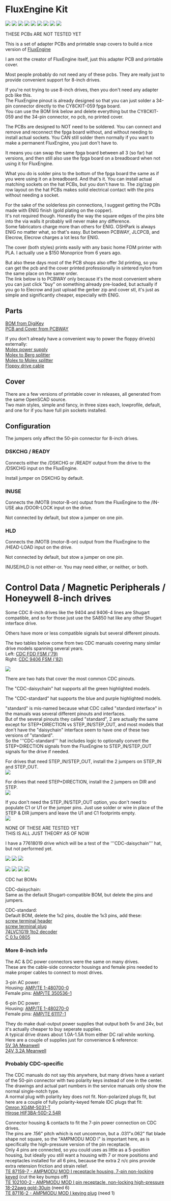 # FluxEngine Kit

![](PCB/out/FluxEngine_Hat.jpg)
![](PCB/out/FluxEngine_Hat.2.jpg)
![](PCB/out/FluxEngine_Hat.3.jpg)
![](PCB/out/FluxEngine_Hat.4.jpg)
![](PCB/out/FluxEngine_Hat.5.jpg)
![](PCB/out/FluxEngine_Hat.6.jpg)
![](PCB/out/FluxEngine_Hat.top.jpg)
![](PCB/out/FluxEngine_Hat.bottom.jpg)
![](PCB/out/FluxEngine_Hat.svg)

THESE PCBs ARE NOT TESTED YET

This is a set of adapter PCBs and printable snap covers to build a nice version of [FluxEngine](http://cowlark.com/fluxengine/)

I am not the creator of FluxEngine itself, just this adapter PCB and printable cover.

Most people probably do not need any of these pcbs. They are really just to provide convenient support for 8-inch drives.

If you're not trying to use 8-inch drives, then you don't need any adapter pcb like this.  
The FluxEngine pinout is already designed so that you can just solder a 34-pin connector directly to the CY8CKIT-059 fpga board.  
You can use the BOM link below and delete everything but the CY8CKIT-059 and the 34-pin connector, no pcb, no printed cover.

The PCBs are designed to NOT need to be soldered. You can connect and remove and reconnect the fpga board without, and without needing to install actual sockets.
You CAN still solder them normally if you want to make a permanent FluxEngine, you just don't have to.

It means you can swap the same fpga board between all 3 (so far) hat versions, and then still also use the fpga board on a breadboard when not using it for FluxEngine.

What you do is solder pins to the bottom of the fpga board the same as if you were using it on a breadboard. And that's it. You can install actual matching sockets on the hat PCBs, but you don't have to. The zig/zag pin row layout on the hat PCBs makes solid electrical contact with the pins without needing a socket.

For the sake of the solderless pin connections, I suggest getting the PCBs made with ENIG finish (gold plating on the copper).  
It's not required though. Honestly the way the square edges of the pins bite into the via walls it probably will never make any difference.  
Some fabricators charge more than others for ENIG. OSHPark is always ENIG no matter what, so that's easy. But between PCBWAY, JLCPCB, and Elecrow, Elecrow charges a lot less for ENIG.

The cover (both styles) prints easily with any basic home FDM printer with PLA. I actually use a $150 Monoprice from 6 years ago.  

But also these days most of the PCB shops also offer 3d printing, so you can get the pcb and the cover printed professionally in sintered nylon from the same place on the same order.  
The link below is to PCBWAY only because it's the most convenient where you can just click "buy" on something already pre-loaded, but actually if you go to Elecrow and just upload the gerber zip and cover stl, it's just as simple and significantly cheaper, especially with ENIG.

## Parts
[BOM from DigiKey](https://www.digikey.com/short/q5zh79n9)  
[PCB and Cover from PCBWAY](https://www.pcbway.com/project/shareproject/FluxEngine_Hat_e3000eb5.html)

If you don't already have a convenient way to power the floppy drive(s) externally:  
[Molex power supply](https://amazon.com/dp/B000MGG6SC)  
[Molex to Berg splitter](https://amazon.com/dp/B0002J1KW6)  
[Molex to Molex splitter](https://amazon.com/dp/B00007JO36)  
[Floppy drive cable](https://amazon.com/dp/B07KDJTMGP)  

## Cover

There are a few versions of printable cover in releases, all generated from the same OpenSCAD source.  
Two main styles, simple and fancy, in three sizes each, lowprofile, default, and one for if you have full pin sockets installed.  

## Configuration

The jumpers only affect the 50-pin connector for 8-inch drives.  

### DSKCHG / READY
Connects either the /DSKCHG or /READY output from the drive to the /DSKCHG input on the FluxEngine.  

Install jumper on DSKCHG by default.

### INUSE
Connects the /MOTB (motor-B-on) output from the FluxEngine to the /IN-USE aka /DOOR-LOCK input on the drive.

Not connected by default, but stow a jumper on one pin.

### HLD
Connects the /MOTB (motor-B-on) output from the FluxEngine to the /HEAD-LOAD input on the drive.

Not connected by default, but stow a jumper on one pin.

INUSE/HLD is not either-or. You may need either, or neither, or both.

# Control Data / Magnetic Peripherals / Honeywell 8-inch drives

Some CDC 8-inch drives like the 9404 and 9406-4 lines are Shugart compatible, and so for those just use the SA850 hat like any other Shugart interface drive.

Others have more or less compatible signals but several different pinouts.

The two tables below come from two CDC manuals covering many similar drive models spanning several years.  
Left: [CDC FDD FSM ('79)](PCB/datasheets/CDC_77834769_Y__FDD_FSM.pdf)  
Right: [CDC 9406 FSM ('82)](PCB/datasheets/CDC_77614903_AM__9406_FSM.pdf)  

![](PCB/datasheets/CDC_FDD_pinouts.png)

There are two hats that cover the most common CDC pinouts.

The "CDC-daisychain" hat supports all the green highlighted models.

The "CDC-standard" hat supports the blue and purple highlighted models.

"standard" is mis-named because what CDC called "standard interface" in the manuals was several different pinouts and interfaces.  
But of the several pinouts they called "standard", 2 are actually the same except for STEP+DIRECTION vs STEP_IN/STEP_OUT, and most models that don't have the "daisychain" interface seem to have one of these two versions of "standard".  
So the '''CDC-standard''' hat includes logic to optionally convert the STEP+DIRECTION signals from the FluxEngine to STEP_IN/STEP_OUT signals for the drive if needed.

For drives that need STEP_IN/STEP_OUT, install the 2 jumpers on STEP_IN and STEP_OUT.  
![](PCB/out/FluxEngine_Hat_CDC-standard.old.jpg)

For drives that need STEP+DIRECTION, install the 2 jumpers on DIR and STEP.  
![](PCB/out/FluxEngine_Hat_CDC-standard.new.jpg)

If you don't need the STEP_IN/STEP_OUT option, you don't need to populate C1 or U1 or the jumper pins. Just use solder or wire in place of the STEP & DIR jumpers and leave the U1 and C1 footprints empty.  
![](PCB/out/FluxEngine_Hat_CDC-standard.new-only.jpg)


NONE OF THESE ARE TESTED YET  
THIS IS ALL JUST THEORY AS OF NOW

I have a 77618019 drive which will be a test of the '''CDC-daisychain''' hat, but not performed yet.

![](PCB/out/FluxEngine_Hat_CDC-daisychain.svg)
![](PCB/out/FluxEngine_Hat_CDC-daisychain.top.jpg)
![](PCB/out/FluxEngine_Hat_CDC-daisychain.bottom.jpg)

![](PCB/out/FluxEngine_Hat_CDC-standard.svg)
![](PCB/out/FluxEngine_Hat_CDC-standard.jpg)
![](PCB/out/FluxEngine_Hat_CDC-standard.top.jpg)
![](PCB/out/FluxEngine_Hat_CDC-standard.bottom.jpg)

CDC hat BOMs

CDC-daisychain:  
Same as the default Shugart-compatible BOM, but delete the pins and jumpers.  

CDC-standard:  
Default BOM, delete the 1x2 pins, double the 1x3 pins, add these:  
[screw terminal header](https://www.digikey.com/en/products/detail/phoenix-contact/5452094/5186805)  
[screw terminal plug](https://www.digikey.com/en/products/detail/phoenix-contact/5452178/5187210)  
[74LVC1G19 1to2 decoder](https://www.digikey.com/en/products/detail/nexperia-usa-inc/74LVC1G19GW-125/1231453)  
[C 0.1u 0805](https://www.digikey.com/en/products/detail/kyocera-avx/KGM21NR71E104KT/1116281)  

### More 8-inch info

The AC & DC power connectors were the same on many drives.  
These are the cable-side connector housings and female pins needed to make proper cables to connect to most drives.

3-pin AC power:  
Housing: [AMP/TE 1-480700-0](https://www.digikey.com/en/products/detail/te-connectivity-amp-connectors/1-480700-0/29339)  
Female pins: [AMP/TE 350536-1](https://www.digikey.com/en/products/detail/te-connectivity-amp-connectors/350536-1/287712)

6-pin DC power:  
Housing: [AMP/TE 1-480270-0](https://www.digikey.com/en/products/detail/te-connectivity-amp-connectors/1-480270-0/15668)  
Female pins: [AMP/TE 61117-1](https://www.digikey.com/en/products/detail/te-connectivity-amp-connectors/61117-1/290254)

They do make dual-output power supplies that output both 5v and 24v, but it's actually cheaper to buy seperate supplies.  
A typical drive draws about 1.0A-1.5A from either DC rail while working.  
Here are a couple of supplies just for convenience & reference:  
[5V 3A Meanwell](https://www.digikey.com/en/products/detail/mean-well-usa-inc/RS-15-5/7706168)  
[24V 3.2A Meanwell](https://www.digikey.com/en/products/detail/mean-well-usa-inc/RS-15-5/7706168)

### Probably CDC-specific

The CDC manuals do not say this anywhere, but many drives have a variant of the 50-pin connector with two polarity keys instead of one in the center. The drawings and actual part numbers in the service manuals only show the normal single-notch type.  
A normal plug with polarity key does not fit. Non-polarized plugs fit, but here are a couple of fully polarity-keyed female IDC plugs that fit:  
[Omron XG4M-5031-T](https://www.digikey.com/en/products/detail/omron-electronics-inc-emc-div/XG4M-5031-T/1829402)  
[Hirose HIF3BA-50D-2.54R](https://www.digikey.com/en/products/detail/hirose-electric-co-ltd/HIF3BA-50D-2-54R-63/12758574)

Connector housing & contacts to fit the 7-pin power connection on CDC drives.  
The pins are .156" pitch which is not uncommon, but a .031"x.062" flat blade shape not square, so the "AMPMODU MOD I" is important here, as is specifically the high-pressure version of the pin receptacle.  
Only 4 pins are connected, so you could uses as little as a 5-position housing, but ideally you still want a housing with 7 or more positions and receptacles installed for all 6 pins, because the extra 2 n/c pins provide extra retension friction and strain relief.  
[TE 87159-7 - AMPMODU MOD I receptacle housing, 7-pin non-locking keyed](https://mou.sr/4bhcBrf) (cut the key bumps off)  
[TE 102100-2 - AMPMODU MOD I pin receptacle, non-locking high-pressure 18-22awg gold-30uin](https://mou.sr/44tt5K6) (need 6)  
[TE 87116-2 - AMPMODU MOD I keying plug](https://us.rs-online.com/product/te-connectivity/87116-2/70287356/) (need 1)  
